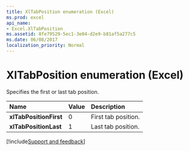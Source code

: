 ```yaml
---
title: XlTabPosition enumeration (Excel)
ms.prod: excel
api_name:
- Excel.XlTabPosition
ms.assetid: 8fe79529-5ec1-3e04-d2e9-b81af5a277c5
ms.date: 06/08/2017
localization_priority: Normal
---
```



# XlTabPosition enumeration (Excel)

Specifies the first or last tab position.



|Name|Value|Description|
|:-----|:-----|:-----|
| **xlTabPositionFirst**|0|First tab position.|
| **xlTabPositionLast**|1|Last tab position.|

[!include[Support and feedback](~/includes/feedback-boilerplate.md)]
